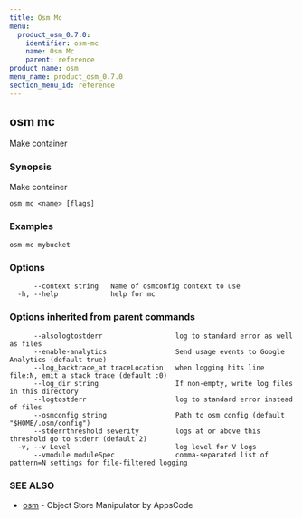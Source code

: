 ```yaml
---
title: Osm Mc
menu:
  product_osm_0.7.0:
    identifier: osm-mc
    name: Osm Mc
    parent: reference
product_name: osm
menu_name: product_osm_0.7.0
section_menu_id: reference
---
```

## osm mc

Make container

### Synopsis

Make container

```
osm mc <name> [flags]
```

### Examples

```
osm mc mybucket
```

### Options

```
      --context string   Name of osmconfig context to use
  -h, --help             help for mc
```

### Options inherited from parent commands

```
      --alsologtostderr                  log to standard error as well as files
      --enable-analytics                 Send usage events to Google Analytics (default true)
      --log_backtrace_at traceLocation   when logging hits line file:N, emit a stack trace (default :0)
      --log_dir string                   If non-empty, write log files in this directory
      --logtostderr                      log to standard error instead of files
      --osmconfig string                 Path to osm config (default "$HOME/.osm/config")
      --stderrthreshold severity         logs at or above this threshold go to stderr (default 2)
  -v, --v Level                          log level for V logs
      --vmodule moduleSpec               comma-separated list of pattern=N settings for file-filtered logging
```

### SEE ALSO

* [osm](/docs/reference/osm.md)	 - Object Store Manipulator by AppsCode

